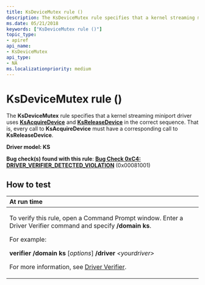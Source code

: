 ```yaml
---
title: KsDeviceMutex rule ()
description: The KsDeviceMutex rule specifies that a kernel streaming miniport driver uses KsAcquireDevice and KsReleaseDevice in the correct sequence. That is, every call to KsAcquireDevice must have a corresponding call to KsReleaseDevice.
ms.date: 05/21/2018
keywords: ["KsDeviceMutex rule ()"]
topic_type:
- apiref
api_name:
- KsDeviceMutex
api_type:
- NA
ms.localizationpriority: medium
---
```


# KsDeviceMutex rule ()


The **KsDeviceMutex** rule specifies that a kernel streaming miniport driver uses [**KsAcquireDevice**](/windows-hardware/drivers/ddi/ks/nf-ks-ksacquiredevice) and [**KsReleaseDevice**](/windows-hardware/drivers/ddi/ks/nf-ks-ksreleasedevice) in the correct sequence. That is, every call to **KsAcquireDevice** must have a corresponding call to **KsReleaseDevice**.

**Driver model: KS**

**Bug check(s) found with this rule**: [**Bug Check 0xC4: DRIVER\_VERIFIER\_DETECTED\_VIOLATION**](../debugger/bug-check-0xc4--driver-verifier-detected-violation.md) (0x00081001)


## How to test

<table>
<colgroup>
<col width="100%" />
</colgroup>
<thead>
<tr class="header">
<th align="left">At run time</th>
</tr>
</thead>
<tbody>
<tr class="odd">
<td align="left"><p>To verify this rule, open a Command Prompt window. Enter a Driver Verifier command and specify <strong>/domain ks</strong>.</p>
<p>For example:</p>
<p><strong>verifier /domain ks</strong> [<em>options</em>] <strong>/driver</strong> <em>&lt;yourdriver&gt;</em></p>
<p>For more information, see <a href="/windows-hardware/drivers/devtest/driver-verifier" data-raw-source="[Driver Verifier](./driver-verifier.md)">Driver Verifier</a>.</p></td>
</tr>
</tbody>
</table>

 

